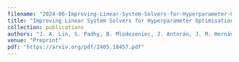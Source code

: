 ```yaml
---
filename: "2024-06-Improving-Linear-System-Solvers-for-Hyperparameter-Optimisation-in-Iterative-Gaussian-Processes"
title: "Improving Linear System Solvers for Hyperparameter Optimisation in Iterative Gaussian Processes"
collection: publications
authors: "J. A. Lin, S. Padhy, B. Mlodozeniec, J. Antorán, J. M. Hernández-Lobato"
venue: "Preprint"
pdf: "https://arxiv.org/pdf/2405.18457.pdf"
---
```

